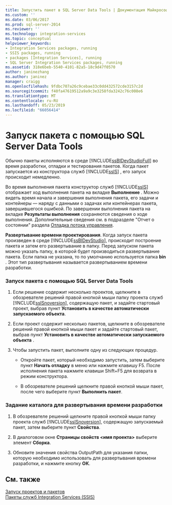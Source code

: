```yaml
---
title: Запустить пакет в SQL Server Data Tools | Документация Майкрософт
ms.custom: ''
ms.date: 03/06/2017
ms.prod: sql-server-2014
ms.reviewer: ''
ms.technology: integration-services
ms.topic: conceptual
helpviewer_keywords:
- Integration Services packages, running
- SSIS packages, running
- packages [Integration Services], running
- SQL Server Integration Services packages, running
ms.assetid: 318e6beb-5540-4101-82a5-18c9d47f0570
author: janinezhang
ms.author: janinez
manager: craigg
ms.openlocfilehash: 9fdbc707a26c9cebae33c0dd432572cde3157c2d
ms.sourcegitcommit: f40fa47619512a9a9c3e3258fda3242c76c008e6
ms.translationtype: MT
ms.contentlocale: ru-RU
ms.lasthandoff: 05/23/2019
ms.locfileid: "66056414"
---
```

# <a name="run-a-package-in-sql-server-data-tools"></a>Запуск пакета с помощью SQL Server Data Tools
  Обычно пакеты исполняются в среде [!INCLUDE[ssBIDevStudioFull](../includes/ssbidevstudiofull-md.md)] во время разработки, отладки и тестирования пакетов. Когда пакет запускается из конструктора служб [!INCLUDE[ssIS](../includes/ssis-md.md)] , его запуск происходит немедленно.  
  
 Во время выполнения пакета конструктор служб [!INCLUDE[ssIS](../includes/ssis-md.md)] отображает ход выполнения пакета на вкладке **Выполнение** . Можно видеть время начала и завершения выполнения пакета, его задачи и контейнеры — наряду с данными о задачах или контейнерах пакета, завершившегося ошибкой. По завершении выполнения пакета на вкладке **Результаты выполнения** сохраняются сведения о ходе выполнения. Дополнительные сведения см. в подразделе "Отчет о состоянии" раздела [Отладка потока управления](control-flow/control-flow.md).  
  
 **Развертывание времени проектирования**. Когда запуск пакета произведен в среде [!INCLUDE[ssBIDevStudio](../includes/ssbidevstudio-md.md)], происходит построение пакета и затем его развертывание в папку. Перед запуском пакета можно указать папку, в которой будет производиться развертывание пакета. Если папка не указана, то по умолчанию используется папка **bin** . Этот тип развертывания называется развертыванием времени разработки.  
  
### <a name="to-run-a-package-in-sql-server-data-tools"></a>Запуск пакета с помощью SQL Server Data Tools  
  
1.  Если решение содержит несколько проектов, щелкните в обозревателе решений правой кнопкой мыши папку проекта служб [!INCLUDE[ssISnoversion](../includes/ssisnoversion-md.md)], содержащую пакет, и задайте стартовый проект, выбрав пункт **Установить в качестве автоматически запускаемого объекта**.  
  
2.  Если проект содержит несколько пакетов, щелкните в обозревателе решений правой кнопкой мыши пакет и задайте стартовый пакет, выбрав пункт **Установить в качестве автоматически запускаемого объекта** .  
  
3.  Чтобы запустить пакет, выполните одну из следующих процедур.  
  
    -   Откройте пакет, который необходимо запустить, затем выберите пункт **Начать отладку** в меню или нажмите клавишу F5. После исполнения пакета нажмите клавиши Shift+F5 для возврата в режим конструктора.  
  
    -   В обозревателе решений щелкните правой кнопкой мыши пакет, после чего выберите пункт **Выполнить пакет**.  
  
### <a name="to-specify-a-different-folder-for-design-time-deployment"></a>Задание каталога для развертывания времени разработки  
  
1.  В обозревателе решений щелкните правой кнопкой мыши папку проекта служб [!INCLUDE[ssISnoversion](../includes/ssisnoversion-md.md)], содержащую запускаемый пакет, затем выберите пункт **Свойства**.  
  
2.  В диалоговом окне **Страницы свойств \<имя проекта>** выберите элемент **Сборка**.  
  
3.  Обновите значения свойства OutputPath для указания папки, которую необходимо использовать для развертывания времени разработки, и нажмите кнопку **ОК**.  
  
## <a name="see-also"></a>См. также  
 [Запуск проектов и пакетов](packages/run-integration-services-ssis-packages.md)   
 [Пакеты служб Integration Services (SSIS)](../../2014/integration-services/integration-services-ssis-packages.md)  
  
  
